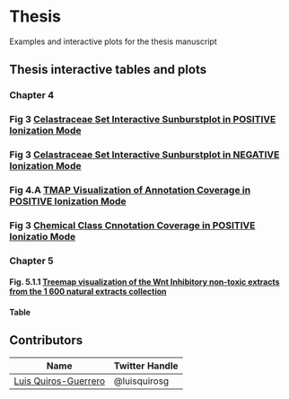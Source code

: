 # Thesis
Examples and interactive plots for the thesis manuscript

<!-- toc -->

## Thesis interactive tables and plots

### Chapter 4


### Fig 3 [**Celastraceae Set Interactive Sunburstplot in POSITIVE Ionization Mode**](/img/Celastraceae_sunburst_pos.html)

### Fig 3 [**Celastraceae Set Interactive Sunburstplot in NEGATIVE Ionization Mode**](/img/Celastraceae_sunburst_neg.html)

### Fig 4.A [**TMAP Visualization of Annotation Coverage in POSITIVE Ionization Mode**](/img/Celastraceae_annotation_vs_lotusdnp_tmap_2.html)

### Fig 3 [**Chemical Class Cnnotation Coverage in POSITIVE Ionizatio Mode**](/img/Chemical_class_Celastraceae.html)


### Chapter 5

#### Fig. 5.1.1 [**Treemap visualization of the Wnt Inhibitory non-toxic extracts from the 1 600 natural extracts collection**](/assets/C5_2_Inhibitors_PF1600P_Wnt_Treemap.html)

#### Table

<!-- tocstop -->



## Contributors

|Name     |  Twitter Handle   | 
|---------|-----------------|
|[Luis Quiros-Guerrero](https://github.com/luigiquiros)| @luisquirosg       |



